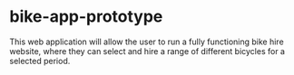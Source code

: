 # bike-app-prototype
This web application will allow the user to run a fully functioning bike hire website, where they can select and hire a range of different bicycles for a selected period.
